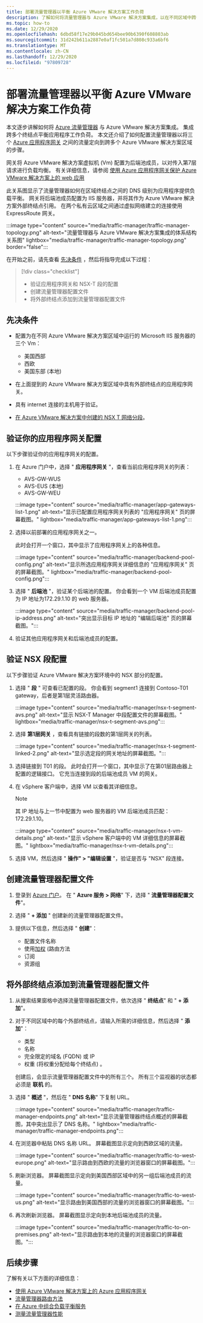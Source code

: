 ```yaml
---
title: 部署流量管理器以平衡 Azure VMware 解决方案工作负荷
description: 了解如何将流量管理器与 Azure VMware 解决方案集成，以在不同区域中跨多个终结点平衡应用程序工作负载。
ms.topic: how-to
ms.date: 12/29/2020
ms.openlocfilehash: 6dbd58f17e29b045bd654bee90b6390f608803ab
ms.sourcegitcommit: 31d242b611a2887e0af1fc501a7d808c933a6bf6
ms.translationtype: MT
ms.contentlocale: zh-CN
ms.lasthandoff: 12/29/2020
ms.locfileid: "97809728"
---
```

# <a name="deploy-traffic-manager-to-balance-azure-vmware-solution-workloads"></a>部署流量管理器以平衡 Azure VMware 解决方案工作负荷

本文逐步讲解如何将 [Azure 流量管理器](../traffic-manager/traffic-manager-overview.md) 与 Azure VMware 解决方案集成。 集成跨多个终结点平衡应用程序工作负荷。 本文还介绍了如何配置流量管理器以将三个 [Azure 应用程序网关](../application-gateway/overview.md) 之间的流量定向到跨多个 Azure VMware 解决方案区域的步骤。 

网关将 Azure VMware 解决方案虚拟机 (Vm) 配置为后端池成员，以对传入第7层请求进行负载均衡。 有关详细信息，请参阅 [使用 Azure 应用程序网关保护 Azure VMware 解决方案上的 web 应用](protect-azure-vmware-solution-with-application-gateway.md)

此关系图显示了流量管理器如何在区域终结点之间的 DNS 级别为应用程序提供负载平衡。 网关将后端池成员配置为 IIS 服务器，并将其作为 Azure VMware 解决方案外部终结点引用。 在两个私有云区域之间通过虚拟网络建立的连接使用 ExpressRoute 网关。   

:::image type="content" source="media/traffic-manager/traffic-manager-topology.png" alt-text="流量管理器与 Azure VMware 解决方案集成的体系结构关系图" lightbox="media/traffic-manager/traffic-manager-topology.png" border="false":::

在开始之前，请先查看 [先决条件](#prerequisites) ，然后将指导完成以下过程：

> [!div class="checklist"]
> * 验证应用程序网关和 NSX-T 段的配置
> * 创建流量管理器配置文件
> * 将外部终结点添加到流量管理器配置文件

## <a name="prerequisites"></a>先决条件

- 配置为在不同 Azure VMware 解决方案区域中运行的 Microsoft IIS 服务器的三个 Vm： 
   - 美国西部
   - 西欧
   - 美国东部 (本地)  

- 在上面提到的 Azure VMware 解决方案区域中具有外部终结点的应用程序网关。

- 具有 internet 连接的主机用于验证。 

- [在 Azure VMware 解决方案中创建的 NSX T 网络分段](tutorial-nsx-t-network-segment.md)。

## <a name="verify-your-application-gateways-configuration"></a>验证你的应用程序网关配置

以下步骤验证你的应用程序网关的配置。

1. 在 Azure 门户中，选择 " **应用程序网关** "，查看当前应用程序网关的列表：

   - AVS-GW-WUS
   - AVS-EUS (本地) 
   - AVS-GW-WEU

   :::image type="content" source="media/traffic-manager/app-gateways-list-1.png" alt-text="显示已配置应用程序网关列表的 &quot;应用程序网关&quot; 页的屏幕截图。" lightbox="media/traffic-manager/app-gateways-list-1.png":::

1. 选择以前部署的应用程序网关之一。 

   此时会打开一个窗口，其中显示了应用程序网关上的各种信息。 

   :::image type="content" source="media/traffic-manager/backend-pool-config.png" alt-text="显示所选应用程序网关详细信息的 &quot;应用程序网关&quot; 页的屏幕截图。" lightbox="media/traffic-manager/backend-pool-config.png":::

1. 选择 " **后端池** "，验证某个后端池的配置。 你会看到一个 VM 后端池成员配置为 IP 地址为172.29.1.10 的 web 服务器。
 
   :::image type="content" source="media/traffic-manager/backend-pool-ip-address.png" alt-text="突出显示目标 IP 地址的 &quot;编辑后端池&quot; 页的屏幕截图。":::

1. 验证其他应用程序网关和后端池成员的配置。 

## <a name="verify-the-nsx-t-segment-configuration"></a>验证 NSX 段配置

以下步骤验证 Azure VMware 解决方案环境中的 NSX 部分的配置。

1. 选择 " **段** " 可查看已配置的段。  你会看到 segment1 连接到 Contoso-T01 gateway，后者是第1层灵活路由器。

   :::image type="content" source="media/traffic-manager/nsx-t-segment-avs.png" alt-text="显示 NSX-T Manager 中段配置文件的屏幕截图。" lightbox="media/traffic-manager/nsx-t-segment-avs.png":::    

1. 选择 **第1层网关** ，查看具有链接的段数的第1层网关的列表。 

   :::image type="content" source="media/traffic-manager/nsx-t-segment-linked-2.png" alt-text="显示选定段的网关地址的屏幕截图。":::    

1. 选择链接到 T01 的段。 此时会打开一个窗口，其中显示了在第01层路由器上配置的逻辑接口。 它充当连接到段的后端池成员 VM 的网关。

1. 在 vSphere 客户端中，选择 VM 以查看其详细信息。 

   >[!NOTE]
   >其 IP 地址与上一节中配置为 web 服务器的 VM 后端池成员匹配：172.29.1.10。

   :::image type="content" source="media/traffic-manager/nsx-t-vm-details.png" alt-text="显示 vSphere 客户端中的 VM 详细信息的屏幕截图。" lightbox="media/traffic-manager/nsx-t-vm-details.png":::    

4. 选择 VM，然后选择 " **操作" > "编辑设置** "，验证是否与 "NSX" 段连接。

## <a name="create-your-traffic-manager-profile"></a>创建流量管理器配置文件

1. 登录到 [Azure 门户](https://rc.portal.azure.com/#home)。 在 " **Azure 服务 > 网络**" 下，选择 " **流量管理器配置文件**"。

2. 选择 " **+ 添加** " 创建新的流量管理器配置文件。
 
3. 提供以下信息，然后选择 " **创建**"：

   - 配置文件名称
   - 使用[加权](../traffic-manager/traffic-manager-routing-methods.md) (路由方法
   - 订阅
   - 资源组

## <a name="add-external-endpoints-into-the-traffic-manager-profile"></a>将外部终结点添加到流量管理器配置文件

1. 从搜索结果窗格中选择流量管理器配置文件，依次选择 " **终结点**" 和 " **+ 添加**"。

1. 对于不同区域中的每个外部终结点，请输入所需的详细信息，然后选择 " **添加**"： 
   - 类型
   - 名称
   - 完全限定的域名 (FQDN) 或 IP
   - 权重 (将权重分配给每个终结点) 。 

   创建后，会显示流量管理器配置文件中的所有三个。 所有三个监视器的状态都必须是 **联机** 的。

3. 选择 " **概述** "，然后在 " **DNS 名称**" 下复制 URL。

   :::image type="content" source="media/traffic-manager/traffic-manager-endpoints.png" alt-text="显示流量管理器终结点概述的屏幕截图，其中突出显示了 DNS 名称。" lightbox="media/traffic-manager/traffic-manager-endpoints.png"::: 

4. 在浏览器中粘贴 DNS 名称 URL。 屏幕截图显示定向到西欧区域的流量。

   :::image type="content" source="media/traffic-manager/traffic-to-west-europe.png" alt-text="显示路由到西欧的流量的浏览器窗口的屏幕截图。"::: 

5. 刷新浏览器。 屏幕截图显示定向到美国西部区域中的另一组后端池成员的流量。

   :::image type="content" source="media/traffic-manager/traffic-to-west-us.png" alt-text="显示路由到美国西部的流量的浏览器窗口的屏幕截图。"::: 

6. 再次刷新浏览器。 屏幕截图显示定向到本地后端池成员的流量。

   :::image type="content" source="media/traffic-manager/traffic-to-on-premises.png" alt-text="显示路由到本地的流量的浏览器窗口的屏幕截图。":::

## <a name="next-steps"></a>后续步骤

了解有关以下方面的详细信息：

- [使用 Azure VMware 解决方案上的 Azure 应用程序网关](protect-azure-vmware-solution-with-application-gateway.md)
- [流量管理器路由方法](../traffic-manager/traffic-manager-routing-methods.md)
- [在 Azure 中组合负载平衡服务](../traffic-manager/traffic-manager-load-balancing-azure.md)
- [测量流量管理器性能](../traffic-manager/traffic-manager-performance-considerations.md)
